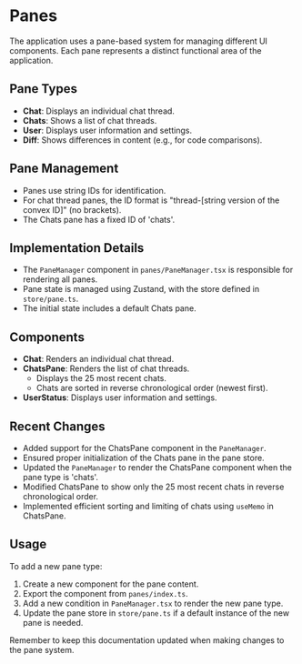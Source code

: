 # Panes

The application uses a pane-based system for managing different UI components. Each pane represents a distinct functional area of the application.

## Pane Types

- **Chat**: Displays an individual chat thread.
- **Chats**: Shows a list of chat threads.
- **User**: Displays user information and settings.
- **Diff**: Shows differences in content (e.g., for code comparisons).

## Pane Management

- Panes use string IDs for identification.
- For chat thread panes, the ID format is "thread-[string version of the convex ID]" (no brackets).
- The Chats pane has a fixed ID of 'chats'.

## Implementation Details

- The `PaneManager` component in `panes/PaneManager.tsx` is responsible for rendering all panes.
- Pane state is managed using Zustand, with the store defined in `store/pane.ts`.
- The initial state includes a default Chats pane.

## Components

- **Chat**: Renders an individual chat thread.
- **ChatsPane**: Renders the list of chat threads.
  - Displays the 25 most recent chats.
  - Chats are sorted in reverse chronological order (newest first).
- **UserStatus**: Displays user information and settings.

## Recent Changes

- Added support for the ChatsPane component in the `PaneManager`.
- Ensured proper initialization of the Chats pane in the pane store.
- Updated the `PaneManager` to render the ChatsPane component when the pane type is 'chats'.
- Modified ChatsPane to show only the 25 most recent chats in reverse chronological order.
- Implemented efficient sorting and limiting of chats using `useMemo` in ChatsPane.

## Usage

To add a new pane type:
1. Create a new component for the pane content.
2. Export the component from `panes/index.ts`.
3. Add a new condition in `PaneManager.tsx` to render the new pane type.
4. Update the pane store in `store/pane.ts` if a default instance of the new pane is needed.

Remember to keep this documentation updated when making changes to the pane system.